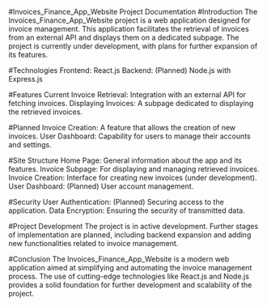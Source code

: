 #Invoices_Finance_App_Website Project Documentation
#Introduction
The Invoices_Finance_App_Website project is a web application designed for invoice management. This application facilitates the retrieval of invoices from an external API and displays them on a dedicated subpage. The project is currently under development, with plans for further expansion of its features.

#Technologies
Frontend: React.js Backend: (Planned) Node.js with Express.js

#Features
Current
Invoice Retrieval: Integration with an external API for fetching invoices. Displaying Invoices: A subpage dedicated to displaying the retrieved invoices.

#Planned
Invoice Creation: A feature that allows the creation of new invoices. User Dashboard: Capability for users to manage their accounts and settings.

#Site Structure
Home Page: General information about the app and its features. Invoice Subpage: For displaying and managing retrieved invoices. Invoice Creation: Interface for creating new invoices (under development). User Dashboard: (Planned) User account management.

#Security
User Authentication: (Planned) Securing access to the application. Data Encryption: Ensuring the security of transmitted data.

#Project Development
The project is in active development. Further stages of implementation are planned, including backend expansion and adding new functionalities related to invoice management.

#Conclusion
The Invoices_Finance_App_Website is a modern web application aimed at simplifying and automating the invoice management process. The use of cutting-edge technologies like React.js and Node.js provides a solid foundation for further development and scalability of the project.
